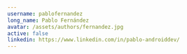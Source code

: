 ```yaml
---
username: pablofernandez
long_name: Pablo Fernández
avatar: /assets/authors/fernandez.jpg
active: false
linkedin: https://www.linkedin.com/in/pablo-androiddev/
---
```

